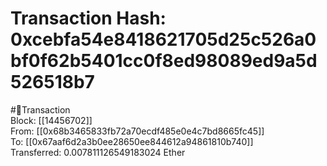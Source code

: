
Transaction Hash: 0xcebfa54e8418621705d25c526a0bf0f62b5401cc0f8ed98089ed9a5d526518b7
====================================================================================
  
#💸Transaction  
Block: [[14456702]]  
From: [[0x68b3465833fb72a70ecdf485e0e4c7bd8665fc45]]  
To: [[0x67aaf6d2a3b0ee28650ee844612a94861810b740]]  
Transferred: 0.007811126549183024 Ether